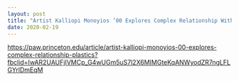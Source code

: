 ```yaml
---
layout: post
title: "Artist Kalliopi Monoyios ’00 Explores Complex Relationship With Plastics"
date: 2020-02-19
---
```


https://paw.princeton.edu/article/artist-kalliopi-monoyios-00-explores-complex-relationship-plastics?fbclid=IwAR2UAUFjIVMCp_G4wUGm5uS7l2X6MIMGteKqANWyodZR7ngLFLGYrlDmEqM